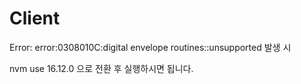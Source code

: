# Client

Error: error:0308010C:digital envelope routines::unsupported 발생 시

nvm use 16.12.0 으로 전환 후 실행하시면 됩니다.
